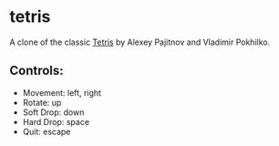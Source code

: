 # tetris
A clone of the classic [Tetris][1] by Alexey Pajitnov and Vladimir Pokhilko.

## Controls:
- Movement: left, right
- Rotate: up
- Soft Drop: down
- Hard Drop: space
- Quit: escape

[1]: http://en.wikipedia.org/wiki/Tetris
